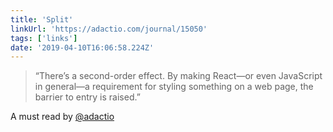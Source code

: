 ```yaml
---
title: 'Split'
linkUrl: 'https://adactio.com/journal/15050'
tags: ['links'] 
date: '2019-04-10T16:06:58.224Z'
---
```

> “There’s a second-order effect. By making React—or even JavaScript in general—a requirement for styling something on a web page, the barrier to entry is raised.”

A must read by [@adactio](//twitter.com/adactio)
